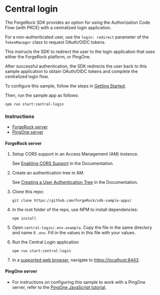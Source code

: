 # Central login

The ForgeRock SDK provides an option for using the Authorization Code Flow (with PKCE) with a centralized login application.

For a non-authenticated user, use the `login: redirect` parameter of the `TokenManager` class to request OAuth/OIDC tokens. 

This instructs the SDK to redirect the user to the login application that uses either the ForgeRock platform, or PingOne. 

After successful authentication, the SDK redirects the user back to this sample application to obtain OAuth/OIDC tokens and complete the centralized login flow.

To configure this sample, follow the steps in [Getting Started](#getting-started).

Then, run the sample app as follows:
```
npm run start:central-login
``` 

### Instructions

* [ForgeRock server](#forgerock-server)
* [PingOne server](#pingone-server)

#### ForgeRock server

1. Setup CORS support in an Access Management (AM) instance.

   See [Enabling CORS Support](https://sdks.forgerock.com/js/01_prepare-am/#enabling-cors-support) in the Documentation.

2. Create an authentication tree in AM.

   See [Creating a User Authentication Tree](https://sdks.forgerock.com/js/01_prepare-am/#creating-a-user-authentication-tree) in the Documentation.

3. Clone this repo:

   ```
   git clone https://github.com/ForgeRock/sdk-sample-apps/
   ```

4. In the root folder of the repo, use NPM to install dependencies:

   ```
   npm install
   ```

5. Open `central-login/.env.example`. Copy the file in the same directory and name it `.env`. Fill in the values in this file with your values.

6. Run the Central Login application

   ```
   npm run start:central-login
   ```

7. In a [supported web browser](../README.md#requirements), navigate to [https://localhost:8443](https://localhost:8443).


#### PingOne server

* For instructions on configuring this sample to work with a PingOne server, refer to the [PingOne JavaScript tutorial](https://backstage.forgerock.com/docs/sdks/latest/sdks/tutorials/javascript/index.html#tutorial_steps).